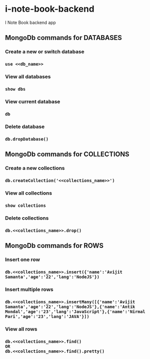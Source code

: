 # i-note-book-backend 

I Note Book backend app

## MongoDb commands for DATABASES

### Create a new or switch database

### `use <<db_name>>`

### View all databases

### `show dbs`

### View current database

### `db`

### Delete database

### `db.dropDatabase()`

## MongoDb commands for COLLECTIONS

### Create a new collections

### `db.createCollection('<<collections_name>>')`

### View all collections

### `show collections`

### Delete collections

### `db.<<collections_name>>.drop()`

## MongoDb commands for ROWS

### Insert one row

### `db.<<collections_name>>.insert({'name':'Avijit Samanta','age':'22','lang':'NodeJS'})`

### Insert multiple rows

### `db.<<collections_name>>.insertMany([{'name':'Avijit Samanta','age':'22','lang':'NodeJS'},{'name':'Antik Mondal','age':'23','lang':'JavaScript'},{'name':'Nirmal Pari','age':'23','lang':'JAVA'}])`
### View all rows

### `db.<<collections_name>>.find()                                                       OR                                                                                      db.<<collections_name>>.find().pretty()`